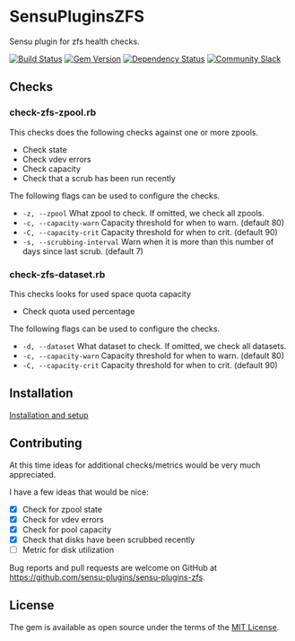 # SensuPluginsZFS

Sensu plugin for zfs health checks.

[![Build Status](https://travis-ci.org/sensu-plugins/sensu-plugins-zfs.svg?branch=master)](https://travis-ci.org/sensu-plugins/sensu-plugins-zfs)
[![Gem Version](https://badge.fury.io/rb/sensu-plugins-zfs.svg)](http://badge.fury.io/rb/sensu-plugins-zfs)
[![Dependency Status](https://gemnasium.com/sensu-plugins/sensu-plugins-zfs.svg)](https://gemnasium.com/sensu-plugins/sensu-plugins-zfs)
[![Community Slack](https://slack.sensu.io/badge.svg)](https://slack.sensu.io/badge)

## Checks

### check-zfs-zpool.rb

This checks does the following checks against one or more zpools.

- Check state
- Check vdev errors
- Check capacity
- Check that a scrub has been run recently

The following flags can be used to configure the checks.

- `-z, --zpool` What zpool to check. If omitted, we check all zpools.
- `-c, --capacity-warn` Capacity threshold for when to warn. (default 80)
- `-C, --capacity-crit` Capacity threshold for when to crit. (default 90)
- `-s, --scrubbing-interval` Warn when it is more than this number of days since last scrub. (default 7)

### check-zfs-dataset.rb

This checks looks for used space quota capacity

- Check quota used percentage

The following flags can be used to configure the checks.

- `-d, --dataset` What dataset to check. If omitted, we check all datasets.
- `-c, --capacity-warn` Capacity threshold for when to warn. (default 80)
- `-C, --capacity-crit` Capacity threshold for when to crit. (default 90)

## Installation
[Installation and setup](http://sensu-plugins.io/docs/installation_instructions.html)

## Contributing

At this time ideas for additional checks/metrics would be very much appreciated.

I have a few ideas that would be nice:

- [x] Check for zpool state
- [x] Check for vdev errors
- [x] Check for pool capacity
- [x] Check that disks have been scrubbed recently
- [ ] Metric for disk utilization

Bug reports and pull requests are welcome on GitHub at https://github.com/sensu-plugins/sensu-plugins-zfs.


## License

The gem is available as open source under the terms of the [MIT License](http://opensource.org/licenses/MIT).

